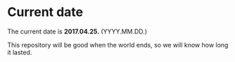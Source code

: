 # Current date

The current date is **2017.04.25.** (YYYY.MM.DD.)

This repository will be good when the world ends, so we will know how long it lasted.